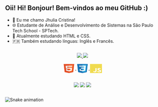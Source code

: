 ## Oii! Hi! Bonjour! Bem-vindos ao meu GitHub :)

- 👤 Eu me chamo Jhulia Cristina!
- 🌐 Estudante de Análise e Desenvolvimento de Sistemas na São Paulo Tech School - SPTech.
- 📓 Atualmente estudando HTML e CSS.
- 🇫🇷 Também estudando línguas: Inglês e Francês.

##

<div align="center">
<a href="https://github.com/jhulia-cristina">
<img heigth="160cm" src="https://github-readme-stats.vercel.app/api?username=jhulia-cristina&count_private=true&show_icons=true&theme=radical&include_all_commits"/>
<img heigth="160cm" src="https://github-readme-stats.vercel.app/api/top-langs/?username=jhulia-cristina&langs_count=3&layout=compact&hide_progress=false&theme=radical"/>
</div>
<div align="center"style="display: inline_block"><br>
  <img align="center" alt="Julia-HTML" height="30" width="40" src="https://raw.githubusercontent.com/devicons/devicon/master/icons/html5/html5-original.svg">
  <img align="center" alt="Julia-CSS" height="30" width="40" src="https://raw.githubusercontent.com/devicons/devicon/master/icons/css3/css3-original.svg">
  <img align="center" alt="Julia-Js" height="30" width="40" src="https://raw.githubusercontent.com/devicons/devicon/master/icons/javascript/javascript-plain.svg">
</div>

##

<div align="center"> 
  <a href="https://instagram.com/cybzrgothic" target="_blank"><img src="https://img.shields.io/badge/-Instagram-%23E4405F?style=for-the-badge&logo=instagram&logoColor=white" target="_blank"></a>
  <a href = "mailto:jhulias195@gmail.com"><img src="https://img.shields.io/badge/-Gmail-%23333?style=for-the-badge&logo=gmail&logoColor=white" target="_blank"></a>
  <a href="https://www.linkedin.com/in/jhulia-silva-93154622a/" target="_blank"><img src="https://img.shields.io/badge/-LinkedIn-%230077B5?style=for-the-badge&logo=linkedin&logoColor=white" target="_blank"></a> 
</div>

##

![Snake animation](https://github.com/jhulia-cristina/jhulia-cristina/blob/output/github-contribution-grid-snake.svg)
